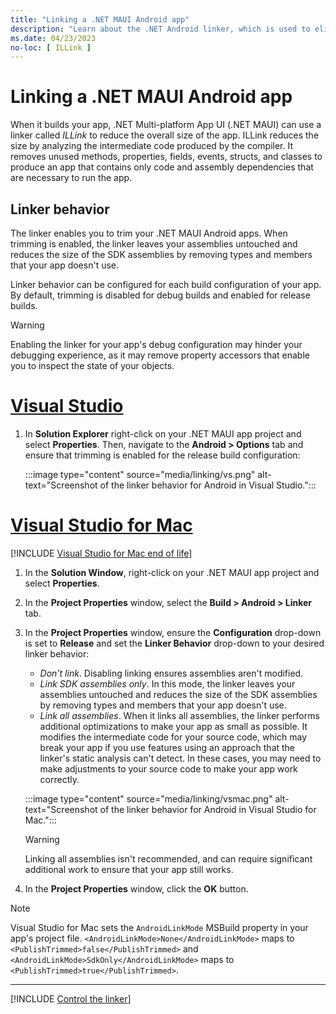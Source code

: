 ```yaml
---
title: "Linking a .NET MAUI Android app"
description: "Learn about the .NET Android linker, which is used to eliminate unused code from a .NET MAUI Android app in order to reduce its size."
ms.date: 04/23/2023
no-loc: [ ILLink ]
---
```


# Linking a .NET MAUI Android app

When it builds your app, .NET Multi-platform App UI (.NET MAUI) can use a linker called *ILLink* to reduce the overall size of the app. ILLink reduces the size by analyzing the intermediate code produced by the compiler. It removes unused methods, properties, fields, events, structs, and classes to produce an app that contains only code and assembly dependencies that are necessary to run the app.

## Linker behavior

The linker enables you to trim your .NET MAUI Android apps. When trimming is enabled, the linker leaves your assemblies untouched and reduces the size of the SDK assemblies by removing types and members that your app doesn't use.

Linker behavior can be configured for each build configuration of your app. By default, trimming is disabled for debug builds and enabled for release builds.

> [!WARNING]
> Enabling the linker for your app's debug configuration may hinder your debugging experience, as it may remove property accessors that enable you to inspect the state of your objects.

<!-- markdownlint-disable MD025 -->
# [Visual Studio](#tab/vs)
<!-- markdownlint-enable MD025 -->

1. In **Solution Explorer** right-click on your .NET MAUI app project and select **Properties**. Then, navigate to the **Android > Options** tab and ensure that trimming is enabled for the release build configuration:

    :::image type="content" source="media/linking/vs.png" alt-text="Screenshot of the linker behavior for Android in Visual Studio.":::

<!-- markdownlint-disable MD025 -->
# [Visual Studio for Mac](#tab/vsmac)
<!-- markdownlint-enable MD025 -->

[!INCLUDE [Visual Studio for Mac end of life](~/includes/vsmac-eol.md)]

1. In the **Solution Window**, right-click on your .NET MAUI app project and select **Properties**.
1. In the **Project Properties** window, select the **Build > Android > Linker** tab.
1. In the **Project Properties** window, ensure the **Configuration** drop-down is set to **Release** and set the **Linker Behavior** drop-down to your desired linker behavior:

    - *Don't link*. Disabling linking ensures assemblies aren't modified.
    - *Link SDK assemblies only*. In this mode, the linker leaves your assemblies untouched and reduces the size of the SDK assemblies by removing types and members that your app doesn't use.
    - *Link all assemblies*. When it links all assemblies, the linker performs additional optimizations to make your app as small as possible. It modifies the intermediate code for your source code, which may break your app if you use features using an approach that the linker's static analysis can't detect. In these cases, you may need to make adjustments to your source code to make your app work correctly.

    :::image type="content" source="media/linking/vsmac.png" alt-text="Screenshot of the linker behavior for Android in Visual Studio for Mac.":::

    > [!WARNING]
    > Linking all assemblies isn't recommended, and can require significant additional work to ensure that your app still works.

1. In the **Project Properties** window, click the **OK** button.

> [!NOTE]
> Visual Studio for Mac sets the `AndroidLinkMode` MSBuild property in your app's project file. `<AndroidLinkMode>None</AndroidLinkMode>` maps to `<PublishTrimmed>false</PublishTrimmed>` and `<AndroidLinkMode>SdkOnly</AndroidLinkMode>` maps to `<PublishTrimmed>true</PublishTrimmed>`.

----

[!INCLUDE [Control the linker](../includes/linker-control.md)]
